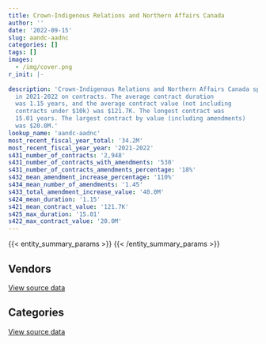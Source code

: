 ```yaml
---
title: Crown-Indigenous Relations and Northern Affairs Canada
author: ''
date: '2022-09-15'
slug: aandc-aadnc
categories: []
tags: []
images:
  - /img/cover.png
r_init: |-
  
description: 'Crown-Indigenous Relations and Northern Affairs Canada spent an estimated $34.2M
  in 2021-2022 on contracts. The average contract duration
  was 1.15 years, and the average contract value (not including
  contracts under $10k) was $121.7K. The longest contract was
  15.01 years. The largest contract by value (including amendments)
  was $20.0M.'
lookup_name: 'aandc-aadnc'
most_recent_fiscal_year_total: '34.2M'
most_recent_fiscal_year_year: '2021-2022'
s431_number_of_contracts: '2,948'
s431_number_of_contracts_with_amendments: '530'
s431_number_of_contracts_amendments_percentage: '18%'
s432_mean_amendment_increase_percentage: '110%'
s434_mean_number_of_amendments: '1.45'
s433_total_amendment_increase_value: '40.0M'
s424_mean_duration: '1.15'
s421_mean_contract_value: '121.7K'
s425_max_duration: '15.01'
s422_max_contract_value: '20.0M'
---
```


<script src="/rmarkdown-libs/htmlwidgets/htmlwidgets.js"></script>
<link href="/rmarkdown-libs/datatables-css/datatables-crosstalk.css" rel="stylesheet" />
<script src="/rmarkdown-libs/datatables-binding/datatables.js"></script>
<script src="/rmarkdown-libs/jquery/jquery-3.6.0.min.js"></script>
<link href="/rmarkdown-libs/dt-core-bootstrap/css/dataTables.bootstrap.min.css" rel="stylesheet" />
<link href="/rmarkdown-libs/dt-core-bootstrap/css/dataTables.bootstrap.extra.css" rel="stylesheet" />
<script src="/rmarkdown-libs/dt-core-bootstrap/js/jquery.dataTables.min.js"></script>
<script src="/rmarkdown-libs/dt-core-bootstrap/js/dataTables.bootstrap.min.js"></script>
<link href="/rmarkdown-libs/crosstalk/css/crosstalk.min.css" rel="stylesheet" />
<script src="/rmarkdown-libs/crosstalk/js/crosstalk.min.js"></script>
<script src="/rmarkdown-libs/htmlwidgets/htmlwidgets.js"></script>
<link href="/rmarkdown-libs/datatables-css/datatables-crosstalk.css" rel="stylesheet" />
<script src="/rmarkdown-libs/datatables-binding/datatables.js"></script>
<script src="/rmarkdown-libs/jquery/jquery-3.6.0.min.js"></script>
<link href="/rmarkdown-libs/dt-core-bootstrap/css/dataTables.bootstrap.min.css" rel="stylesheet" />
<link href="/rmarkdown-libs/dt-core-bootstrap/css/dataTables.bootstrap.extra.css" rel="stylesheet" />
<script src="/rmarkdown-libs/dt-core-bootstrap/js/jquery.dataTables.min.js"></script>
<script src="/rmarkdown-libs/dt-core-bootstrap/js/dataTables.bootstrap.min.js"></script>
<link href="/rmarkdown-libs/crosstalk/css/crosstalk.min.css" rel="stylesheet" />
<script src="/rmarkdown-libs/crosstalk/js/crosstalk.min.js"></script>

{{< entity_summary_params >}}
{{< /entity_summary_params >}}

## Vendors

<div id="htmlwidget-1" style="width:100%;height:auto;" class="datatables html-widget"></div>
<script type="application/json" data-for="htmlwidget-1">{"x":{"style":"bootstrap","filter":"none","vertical":false,"data":[["<a href=\"/vendors/4_office_automation/\">4 Office Automation<\/a>","<a href=\"/vendors/adga_group/\">ADGA Group<\/a>","<a href=\"/vendors/advanced_business_interiors/\">Advanced Business Interiors<\/a>","<a href=\"/vendors/advanced_chippewa_technologies/\">Advanced Chippewa Technologies<\/a>","<a href=\"/vendors/aecom/\">AECOM<\/a>","<a href=\"/vendors/air_tindi/\">Air Tindi<\/a>","<a href=\"/vendors/altis_human_resources/\">Altis Human Resources<\/a>","<a href=\"/vendors/applied_electonics/\">Applied Electonics<\/a>","<a href=\"/vendors/arcadis_canada/\">Arcadis Canada<\/a>","<a href=\"/vendors/artemp_personnel_services/\">Artemp Personnel Services<\/a>","<a href=\"/vendors/asokan_business_interiors/\">Asokan Business Interiors<\/a>","<a href=\"/vendors/associated_engineering/\">Associated Engineering<\/a>","<a href=\"/vendors/bdo_canada/\">BDO Canada<\/a>","<a href=\"/vendors/beckman_coulter_canada/\">Beckman Coulter Canada<\/a>","<a href=\"/vendors/bell_canada/\">Bell Canada<\/a>","<a href=\"/vendors/blumetric_environmental/\">Blumetric Environmental<\/a>","<a href=\"/vendors/cache_computer_consulting/\">Cache Computer Consulting<\/a>","<a href=\"/vendors/calian/\">Calian<\/a>","<a href=\"/vendors/canadian_bank_note_company/\">Canadian Bank Note Company<\/a>","<a href=\"/vendors/canadian_corps_of_commissionaires/\">Canadian Corps of Commissionaires<\/a>","<a href=\"/vendors/canadian_development_consultants/\">Canadian Development Consultants<\/a>","<a href=\"/vendors/canon/\">Canon<\/a>","<a href=\"/vendors/cansel_survey_equipment/\">Cansel Survey Equipment<\/a>","<a href=\"/vendors/cdci_research/\">CDCI Research<\/a>","<a href=\"/vendors/cdw_canada/\">CDW Canada<\/a>","<a href=\"/vendors/cgi/\">CGI<\/a>","<a href=\"/vendors/charron_human_resources/\">Charron Human Resources<\/a>","<a href=\"/vendors/cision_canada/\">Cision Canada<\/a>","<a href=\"/vendors/colliers_project_leaders/\">Colliers Project Leaders<\/a>","<a href=\"/vendors/compucom_canada/\">Compucom Canada<\/a>","<a href=\"/vendors/conexsys/\">CONEXSYS<\/a>","<a href=\"/vendors/coradix_technology_consulting/\">Coradix Technology Consulting<\/a>","<a href=\"/vendors/cossette_communications/\">Cossette Communications<\/a>","<a href=\"/vendors/csdc_systems/\">CSDC Systems<\/a>","<a href=\"/vendors/dell_computer/\">Dell Computer<\/a>","<a href=\"/vendors/deloitte/\">Deloitte<\/a>","<a href=\"/vendors/dillon_consulting/\">Dillon Consulting<\/a>","<a href=\"/vendors/donna_cona/\">Donna Cona<\/a>","<a href=\"/vendors/dynabook_canada/\">Dynabook Canada<\/a>","<a href=\"/vendors/ebsco_canada/\">EBSCO Canada<\/a>","<a href=\"/vendors/eclipsys_solutions/\">Eclipsys Solutions<\/a>","<a href=\"/vendors/ecole_de_langues_abce/\">Ecole De Langues Abce<\/a>","<a href=\"/vendors/ecole_de_langues_la_cite/\">Ecole De Langues La Cite<\/a>","<a href=\"/vendors/elsevier/\">Elsevier<\/a>","<a href=\"/vendors/emtec/\">Emtec<\/a>","<a href=\"/vendors/englobe/\">Englobe<\/a>","<a href=\"/vendors/ernst_young/\">Ernst Young<\/a>","<a href=\"/vendors/esri/\">ESRI<\/a>","<a href=\"/vendors/evaluation_personnel_selection/\">Evaluation Personnel Selection<\/a>","<a href=\"/vendors/excel_human_resources/\">Excel Human Resources<\/a>","<a href=\"/vendors/fast_forward_french/\">Fast Forward French<\/a>","<a href=\"/vendors/fca_canada/\">FCA Canada<\/a>","<a href=\"/vendors/felix_technology/\">Felix Technology<\/a>","<a href=\"/vendors/ference_company_consulting/\">Ference Company Consulting<\/a>","<a href=\"/vendors/fmc_professionals/\">FMC Professionals<\/a>","<a href=\"/vendors/ford_motor_company/\">Ford Motor Company<\/a>","<a href=\"/vendors/freebalance/\">FreeBalance<\/a>","<a href=\"/vendors/gap_wireless/\">Gap Wireless<\/a>","<a href=\"/vendors/gartner/\">Gartner<\/a>","<a href=\"/vendors/general_motors/\">General Motors<\/a>","<a href=\"/vendors/genesis_integration/\">Genesis Integration<\/a>","<a href=\"/vendors/global_knowledge/\">Global Knowledge<\/a>","<a href=\"/vendors/global_upholstery/\">Global Upholstery<\/a>","<a href=\"/vendors/grand_toy/\">Grand Toy<\/a>","<a href=\"/vendors/graybridge_international_consulting/\">Graybridge International Consulting<\/a>","<a href=\"/vendors/great_slave_helicopters/\">Great Slave Helicopters<\/a>","<a href=\"/vendors/hemmera_envirochem/\">Hemmera Envirochem<\/a>","<a href=\"/vendors/hoskin_scientific/\">Hoskin Scientific<\/a>","<a href=\"/vendors/hypertec/\">Hypertec<\/a>","<a href=\"/vendors/ibm_canada/\">IBM Canada<\/a>","<a href=\"/vendors/ifathom/\">iFathom<\/a>","<a href=\"/vendors/instrux_media/\">Instrux Media<\/a>","<a href=\"/vendors/ipsos/\">Ipsos<\/a>","<a href=\"/vendors/ipss/\">IPSS<\/a>","<a href=\"/vendors/iron_mountain/\">Iron Mountain<\/a>","<a href=\"/vendors/it_net_consultants/\">IT NET Consultants<\/a>","<a href=\"/vendors/itex/\">ITEX<\/a>","<a href=\"/vendors/jones_lang_lasalle/\">Jones Lang Lasalle<\/a>","<a href=\"/vendors/kenn_borek_air/\">Kenn Borek Air<\/a>","<a href=\"/vendors/konica_minolta_business_solutions/\">Konica Minolta Business Solutions<\/a>","<a href=\"/vendors/kpmg/\">KPMG<\/a>","<a href=\"/vendors/language_research_development_group/\">Language Research Development Group<\/a>","<a href=\"/vendors/lionbridge/\">Lionbridge<\/a>","<a href=\"/vendors/lumina_it/\">Lumina IT<\/a>","<a href=\"/vendors/macdonald_dettwiler_and_associates/\">MacDonald Dettwiler and Associates<\/a>","<a href=\"/vendors/maxsys_staffing_and_consulting/\">Maxsys Staffing and Consulting<\/a>","<a href=\"/vendors/media_q/\">Media Q<\/a>","<a href=\"/vendors/microsoft_canada/\">Microsoft Canada<\/a>","<a href=\"/vendors/mnp/\">MNP<\/a>","<a href=\"/vendors/mobile_resource_group/\">Mobile Resource Group<\/a>","<a href=\"/vendors/modis_canada/\">Modis Canada<\/a>","<a href=\"/vendors/morpho_canada/\">Morpho Canada<\/a>","<a href=\"/vendors/nations_translation_group/\">Nations Translation Group<\/a>","<a href=\"/vendors/nattiq/\">NATTIQ<\/a>","<a href=\"/vendors/nisha_techonologies/\">Nisha Techonologies<\/a>","<a href=\"/vendors/nitam_solutions/\">Nitam Solutions<\/a>","<a href=\"/vendors/northern_micro/\">Northern Micro<\/a>","<a href=\"/vendors/nova_networks/\">Nova Networks<\/a>","<a href=\"/vendors/nuix_north_america/\">Nuix North America<\/a>","<a href=\"/vendors/onx_enterprise_solutions/\">OnX Enterprise Solutions<\/a>","<a href=\"/vendors/openframe_technologies/\">OpenFrame Technologies<\/a>","<a href=\"/vendors/opentext/\">OpenText<\/a>","<a href=\"/vendors/optiv_canada_federal/\">Optiv Canada Federal<\/a>","<a href=\"/vendors/oracle_canada/\">Oracle Canada<\/a>","<a href=\"/vendors/pitney_bowes/\">Pitney Bowes<\/a>","<a href=\"/vendors/pleiad_canada/\">Pleiad Canada<\/a>","<a href=\"/vendors/pra/\">PRA<\/a>","<a href=\"/vendors/pricewaterhouse_coopers/\">Pricewaterhouse Coopers<\/a>","<a href=\"/vendors/printers_plus/\">Printers Plus<\/a>","<a href=\"/vendors/prologic_systems/\">Prologic Systems<\/a>","<a href=\"/vendors/promaxis/\">Promaxis<\/a>","<a href=\"/vendors/proquest/\">ProQuest<\/a>","<a href=\"/vendors/protak_consulting_group/\">Protak Consulting Group<\/a>","<a href=\"/vendors/purespirit_solutions/\">PureSpirIT Solutions<\/a>","<a href=\"/vendors/qmr/\">QMR<\/a>","<a href=\"/vendors/quantum_management_services/\">Quantum Management Services<\/a>","<a href=\"/vendors/queen_s_university/\">Queen’s University<\/a>","<a href=\"/vendors/quintet_consulting/\">Quintet Consulting<\/a>","<a href=\"/vendors/r_e_gilmore_investments/\">R E Gilmore Investments<\/a>","<a href=\"/vendors/randstad/\">Randstad<\/a>","<a href=\"/vendors/raymond_chabot_grant_thornton/\">Raymond Chabot Grant Thornton<\/a>","<a href=\"/vendors/ricoh/\">Ricoh<\/a>","<a href=\"/vendors/robertson_geoconsultants/\">Robertson Geoconsultants<\/a>","<a href=\"/vendors/s_p_global_market_intelligence/\">S P Global Market Intelligence<\/a>","<a href=\"/vendors/samson_associes/\">Samson Associes<\/a>","<a href=\"/vendors/sap/\">SAP<\/a>","<a href=\"/vendors/sas_institute/\">SAS Institute<\/a>","<a href=\"/vendors/sharp_electronics/\">Sharp Electronics<\/a>","<a href=\"/vendors/si_systems/\">SI Systems<\/a>","<a href=\"/vendors/simplex_grinnell/\">Simplex Grinnell<\/a>","<a href=\"/vendors/slr_consulting_canada/\">SLR Consulting Canada<\/a>","<a href=\"/vendors/snc_lavalin/\">SNC Lavalin<\/a>","<a href=\"/vendors/softchoice/\">Softchoice<\/a>","<a href=\"/vendors/st_joseph_print_group/\">St Joseph Print Group<\/a>","<a href=\"/vendors/stantec/\">Stantec<\/a>","<a href=\"/vendors/stratos/\">Stratos<\/a>","<a href=\"/vendors/subaru_canada/\">Subaru Canada<\/a>","<a href=\"/vendors/teksystems_canada/\">TEKsystems Canada<\/a>","<a href=\"/vendors/tetra_tech/\">Tetra Tech<\/a>","<a href=\"/vendors/the_aim_group/\">The AIM Group<\/a>","<a href=\"/vendors/the_right_door_consulting/\">The Right Door Consulting<\/a>","<a href=\"/vendors/the_vcan_group/\">The VCAN Group<\/a>","<a href=\"/vendors/thg_the_history_group/\">THG the History Group<\/a>","<a href=\"/vendors/tiree/\">Tiree<\/a>","<a href=\"/vendors/toromont/\">Toromont<\/a>","<a href=\"/vendors/toshiba_canada/\">Toshiba Canada<\/a>","<a href=\"/vendors/totem_offisource/\">Totem Offisource<\/a>","<a href=\"/vendors/tpg_technology_consultants/\">TPG Technology Consultants<\/a>","<a href=\"/vendors/turtle_island_staffing/\">Turtle Island Staffing<\/a>","<a href=\"/vendors/university_of_ottawa/\">University of Ottawa<\/a>","<a href=\"/vendors/university_of_regina/\">University of Regina<\/a>","<a href=\"/vendors/vwr_international/\">VWR International<\/a>","<a href=\"/vendors/wampum_records/\">Wampum Records<\/a>","<a href=\"/vendors/wolters_kluwer/\">Wolters Kluwer<\/a>","<a href=\"/vendors/wood_canada/\">Wood Canada<\/a>","<a href=\"/vendors/workdynamics_technologies/\">WorkDynamics Technologies<\/a>","<a href=\"/vendors/xerox/\">Xerox<\/a>"],[31632.53,476940.69,36531.06,491568.03,null,32281.81,588308.57,27863.05,659957.4,227136.96,230748.86,36015,192570.84,68109.69,485131.26,129419,null,678420.99,18155.04,32696.13,1227016.06,67223.6,null,62970.01,250343.31,76233.77,null,47865.62,749393.21,280658.61,49493.56,747283.57,473033.82,null,null,583541.59,null,6666293.94,null,52219.26,1022.29,77622.77,null,24438.28,95326.37,null,297030.23,433170.61,null,null,24800,65480.1,64410,107213.42,0,null,null,46839.06,1792981.9,null,null,39452.03,24824.1,19262.25,12128.9,null,null,62990.55,85627.63,843139,55762.88,null,241003.16,669540.54,558859.85,371723.01,130929.04,null,null,70419.52,303209.29,null,38624.34,26123.52,19679.36,34402.16,null,506343.81,0,147073.33,null,11598.49,null,50722.92,1004462.05,148608.08,2276647.37,19476.9,null,22326.27,26247.76,107732.04,null,3212967.18,7054.45,65559.24,null,45253.83,null,5052.73,19014.88,60967.3,null,null,727893.13,36072.55,null,13698.55,29332.8,4074.75,854151.44,29306.35,811460.12,107945.72,266421.92,null,3396.25,2538.9,347949.6,77735.18,243862.95,113326.93,12448.88,39512.3,114447.5,874772.73,23473.8,null,118143.81,161749.37,596539.17,89274.71,1252088,512733.85,79666.57,492670.22,null,246800.21,135660.21,10652.78,12284,173057.06,1690704.16,8968.05,449963.16,332349.99,107820.2],[31719.2,218862.25,null,104694.83,42059.4,23043.4,609763.84,null,607286.57,302033.51,63950.94,null,233444.24,null,null,126352.1,null,null,241205.6,263955.73,345496.72,73661.08,null,867618.65,189359.97,76442.63,1714.19,52840.54,268279.27,null,null,729733.93,null,65584.36,null,96719,165668.5,6017174.8,2115374.25,353080.41,34112.81,96105.25,null,null,96184.95,173314.94,297844.01,242440.67,135670.5,78543.68,24990,null,null,391282.22,39940.73,52821.3,61166.7,null,483841.18,null,13793.55,35279.44,null,null,21595.44,null,null,null,null,1582061.23,null,160546.12,null,null,312308.87,158847.94,122020.67,null,null,53877.4,125817.74,null,38730.16,37894.74,null,29436.75,84750,1427104.81,15924.58,183778.81,null,null,null,76083.64,60000.57,126436.9,464636.9,null,55615.5,27238.05,93268.75,290100.96,56486.58,1952781.67,7073.78,15360.31,null,null,46666.69,null,19066.97,62236.88,61718.58,38374.89,510374.16,null,null,84897.75,32857.34,null,985910.06,26951.3,884897.86,108241.46,484401.14,293347.48,102796.01,null,244982.39,40960.46,183426.68,340809.74,99349.61,null,283501.16,514876.53,null,249771.7,159752.83,132986.27,358503.83,null,1640711.7,998630.32,null,null,24804.71,null,161900.2,51347.55,null,null,2053199.48,null,433002.22,199751.17,61433.65],[null,null,null,196822.5,null,69287.3,510170.36,null,435255.58,64335.22,13776.55,null,126647.84,null,null,454022.74,null,null,704320.36,60991.19,58010.38,38404.59,25312.93,2014160.92,70641.17,76233.77,23173.26,null,267242.5,null,null,191555.12,null,28693.16,36212.4,647340.8,125350.87,5332582.61,null,322209.99,null,8012.4,13417.02,null,null,305723.1,409253.56,639890.17,null,null,null,null,null,85502.34,null,null,null,null,null,null,null,1150.69,null,null,27024.2,null,338539.36,null,16443,138869.32,null,25650.38,null,null,11497.5,null,null,5336.16,78046.09,28278.33,158981.38,37683.13,null,11683.17,null,230751.64,null,null,106811.17,null,null,null,40000,null,null,null,null,null,63791.36,19126.17,null,88628.36,50907.66,273289.75,7054.45,85793.26,null,null,75666.71,null,19014.88,65306.37,null,null,393949.36,null,null,147860.34,null,null,854151.44,26877.66,1321456.09,98777.73,291758.24,null,61946.7,null,null,null,216791.4,370845.07,40289.13,null,236543.78,1108680.81,null,null,205922.85,266979.53,2447.28,null,1110748.57,30637.04,null,null,null,null,10616.41,3105.54,null,null,753534.66,null,73350.1,224701.4,56014.56],[null,null,null,null,119202.68,127513.26,264548.44,null,470675.08,87303.64,null,null,36038.21,null,null,300482.65,5930.99,null,704320.36,81989.97,76773.06,29379.07,null,1985656.92,8521.59,76233.77,10602.56,null,286787.42,null,null,null,null,null,null,317681.13,282209.33,5600041.91,15519,null,null,1440.59,44659.53,null,null,511100.25,281483.5,47906.79,38827.06,12855.04,26400,null,null,114385.4,null,61031.43,null,null,null,51894.15,null,null,null,null,65199,55756,478941.34,19422.89,null,null,null,null,null,null,13134.1,null,null,143587.19,83337.43,28278.33,62931.38,58853.41,null,null,null,449358.46,null,null,0,92957.32,28886.22,null,26200.07,null,null,null,null,null,63791.36,null,null,null,null,null,7054.45,13322.5,4332.29,null,null,null,77278.31,null,null,null,206648.55,null,30870,149934.38,null,null,1277351.76,5108.42,1525969.76,null,40738.31,null,null,null,null,null,998232.18,131907.3,null,null,162419.47,478148.54,null,null,null,216307.24,68719.1,null,1515839.49,null,null,null,null,null,null,null,null,null,829071.93,null,null,119174.29,51707.61]],"container":"<table class=\"table table-striped table-hover row-border order-column display\">\n  <thead>\n    <tr>\n      <th>Vendor<\/th>\n      <th>2018-2019<\/th>\n      <th>2019-2020<\/th>\n      <th>2020-2021<\/th>\n      <th>2021-2022<\/th>\n    <\/tr>\n  <\/thead>\n<\/table>","options":{"order":[[4,"desc"]],"pageLength":10,"autoWidth":true,"columnDefs":[{"targets":1,"render":"function(data, type, row, meta) {\n    return type !== 'display' ? data : DTWidget.formatCurrency(data, \"$\", 2, 3, \",\", \".\", true, null);\n  }"},{"targets":2,"render":"function(data, type, row, meta) {\n    return type !== 'display' ? data : DTWidget.formatCurrency(data, \"$\", 2, 3, \",\", \".\", true, null);\n  }"},{"targets":3,"render":"function(data, type, row, meta) {\n    return type !== 'display' ? data : DTWidget.formatCurrency(data, \"$\", 2, 3, \",\", \".\", true, null);\n  }"},{"targets":4,"render":"function(data, type, row, meta) {\n    return type !== 'display' ? data : DTWidget.formatCurrency(data, \"$\", 2, 3, \",\", \".\", true, null);\n  }"},{"width":"16%","targets":[1,2,3,4]},{"className":"dt-right","targets":[1,2,3,4]}],"orderClasses":false}},"evals":["options.columnDefs.0.render","options.columnDefs.1.render","options.columnDefs.2.render","options.columnDefs.3.render"],"jsHooks":[]}</script>
<p class="text-right">
<a href="https://github.com/GoC-Spending/contracts-data/tree/main/data/out/departments/aandc-aadnc/summary_by_fiscal_year_by_vendor.csv" class="source-data-link btn btn-link">View source data</a>
</p>

## Categories

<div id="htmlwidget-2" style="width:100%;height:auto;" class="datatables html-widget"></div>
<script type="application/json" data-for="htmlwidget-2">{"x":{"style":"bootstrap","filter":"none","vertical":false,"data":[["<a href=\"/categories/other/\">(Other)<\/a>","<a href=\"/categories/facilities_and_construction/\">Facilities and construction<\/a>","<a href=\"/categories/office_management/\">Office management<\/a>","<a href=\"/categories/professional_services/\">Professional services<\/a>","<a href=\"/categories/information_technology/\">Information technology<\/a>","<a href=\"/categories/medical/\">Medical<\/a>","<a href=\"/categories/transportation_and_logistics/\">Transportation and logistics<\/a>","<a href=\"/categories/industrial_products_and_services/\">Industrial products and services<\/a>","<a href=\"/categories/travel/\">Travel<\/a>","<a href=\"/categories/security_and_protection/\">Security and protection<\/a>","<a href=\"/categories/human_capital/\">Human capital<\/a>"],[0,1637479.58,1468358.26,43731608.49,15981340.46,756000.62,544317.3,1169873.12,661187.5,118033.58,863781.04],[0,953398.52,1167944.3,39855704.78,12819220.79,462649.04,683168.7,698359.12,704913.42,90793.51,1385118.6],[null,538791.96,1368303.12,33825351.49,3361782.43,459292.99,119847.01,342433.53,493997.82,87708.8,1031281.8],[47696.06,959294.4,918697.44,29970380.17,831234.42,null,262810.45,29088.68,449038.51,150551.45,536499.06]],"container":"<table class=\"table table-striped table-hover row-border order-column display\">\n  <thead>\n    <tr>\n      <th>Category<\/th>\n      <th>2018-2019<\/th>\n      <th>2019-2020<\/th>\n      <th>2020-2021<\/th>\n      <th>2021-2022<\/th>\n    <\/tr>\n  <\/thead>\n<\/table>","options":{"order":[[4,"desc"]],"dom":"t","pageLength":30,"autoWidth":true,"columnDefs":[{"targets":1,"render":"function(data, type, row, meta) {\n    return type !== 'display' ? data : DTWidget.formatCurrency(data, \"$\", 2, 3, \",\", \".\", true, null);\n  }"},{"targets":2,"render":"function(data, type, row, meta) {\n    return type !== 'display' ? data : DTWidget.formatCurrency(data, \"$\", 2, 3, \",\", \".\", true, null);\n  }"},{"targets":3,"render":"function(data, type, row, meta) {\n    return type !== 'display' ? data : DTWidget.formatCurrency(data, \"$\", 2, 3, \",\", \".\", true, null);\n  }"},{"targets":4,"render":"function(data, type, row, meta) {\n    return type !== 'display' ? data : DTWidget.formatCurrency(data, \"$\", 2, 3, \",\", \".\", true, null);\n  }"},{"width":"16%","targets":[1,2,3,4]},{"className":"dt-right","targets":[1,2,3,4]}],"orderClasses":false,"lengthMenu":[10,25,30,50,100]}},"evals":["options.columnDefs.0.render","options.columnDefs.1.render","options.columnDefs.2.render","options.columnDefs.3.render"],"jsHooks":[]}</script>
<p class="text-right">
<a href="https://github.com/GoC-Spending/contracts-data/tree/main/data/out/departments/aandc-aadnc/summary_by_fiscal_year_by_category.csv" class="source-data-link btn btn-link">View source data</a>
</p>
